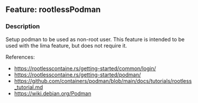 ## Feature: rootlessPodman
### Description
<website-feature>
Setup podman to be used as non-root user.
This feature is intended to be used with the lima feature, but does not require it.
</website-feature>

References:
- https://rootlesscontaine.rs/getting-started/common/login/
- https://rootlesscontaine.rs/getting-started/podman/
- https://github.com/containers/podman/blob/main/docs/tutorials/rootless_tutorial.md
- https://wiki.debian.org/Podman
